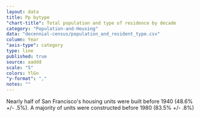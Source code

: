 ```yaml
---
layout: data
title: Pp bytype
"chart-title": Total population and type of residence by decade
category: "Population-and-Housing"
data: "decennial-census/population_and_resident_type.csv"
column: Year
"axis-type": category
type: line
published: true
source: aaddd
scale: "5"
colors: YlGn
"y-format": ","
notes: ""
---
```


Nearly half of San Francisco's housing units were built before 1940 (48.6% +/- .5%). A majority of units were constructed before 1980 (83.5% +/- .8%)